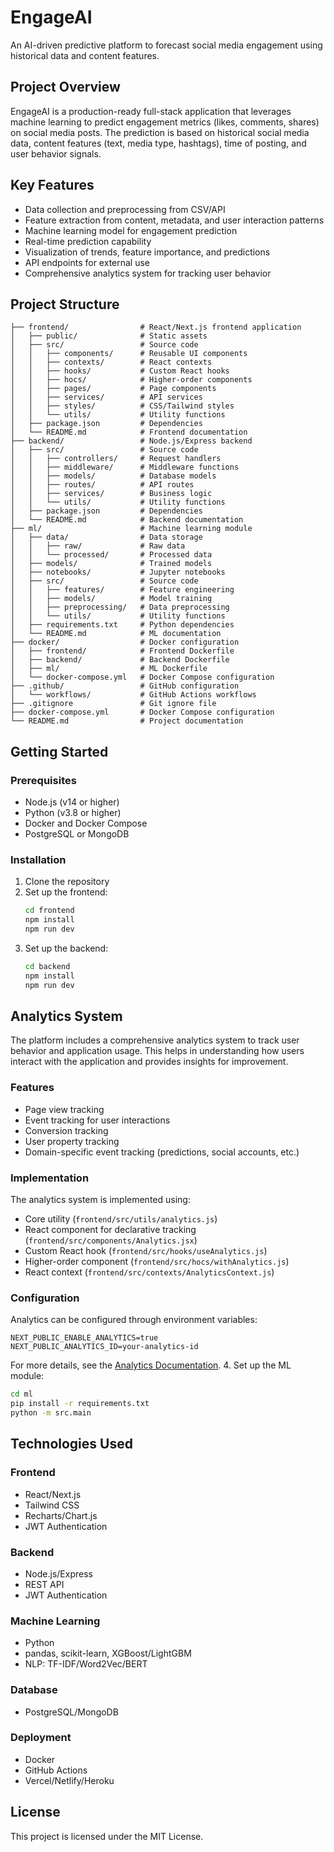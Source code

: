 # EngageAI

An AI-driven predictive platform to forecast social media engagement using historical data and content features.

## Project Overview

EngageAI is a production-ready full-stack application that leverages machine learning to predict engagement metrics (likes, comments, shares) on social media posts. The prediction is based on historical social media data, content features (text, media type, hashtags), time of posting, and user behavior signals.

## Key Features

- Data collection and preprocessing from CSV/API
- Feature extraction from content, metadata, and user interaction patterns
- Machine learning model for engagement prediction
- Real-time prediction capability
- Visualization of trends, feature importance, and predictions
- API endpoints for external use
- Comprehensive analytics system for tracking user behavior

## Project Structure

```
├── frontend/                # React/Next.js frontend application
│   ├── public/              # Static assets
│   ├── src/                 # Source code
│   │   ├── components/      # Reusable UI components
│   │   ├── contexts/        # React contexts
│   │   ├── hooks/           # Custom React hooks
│   │   ├── hocs/            # Higher-order components
│   │   ├── pages/           # Page components
│   │   ├── services/        # API services
│   │   ├── styles/          # CSS/Tailwind styles
│   │   └── utils/           # Utility functions
│   ├── package.json         # Dependencies
│   └── README.md            # Frontend documentation
├── backend/                 # Node.js/Express backend
│   ├── src/                 # Source code
│   │   ├── controllers/     # Request handlers
│   │   ├── middleware/      # Middleware functions
│   │   ├── models/          # Database models
│   │   ├── routes/          # API routes
│   │   ├── services/        # Business logic
│   │   └── utils/           # Utility functions
│   ├── package.json         # Dependencies
│   └── README.md            # Backend documentation
├── ml/                      # Machine learning module
│   ├── data/                # Data storage
│   │   ├── raw/             # Raw data
│   │   └── processed/       # Processed data
│   ├── models/              # Trained models
│   ├── notebooks/           # Jupyter notebooks
│   ├── src/                 # Source code
│   │   ├── features/        # Feature engineering
│   │   ├── models/          # Model training
│   │   ├── preprocessing/   # Data preprocessing
│   │   └── utils/           # Utility functions
│   ├── requirements.txt     # Python dependencies
│   └── README.md            # ML documentation
├── docker/                  # Docker configuration
│   ├── frontend/            # Frontend Dockerfile
│   ├── backend/             # Backend Dockerfile
│   ├── ml/                  # ML Dockerfile
│   └── docker-compose.yml   # Docker Compose configuration
├── .github/                 # GitHub configuration
│   └── workflows/           # GitHub Actions workflows
├── .gitignore               # Git ignore file
├── docker-compose.yml       # Docker Compose configuration
└── README.md                # Project documentation
```

## Getting Started

### Prerequisites

- Node.js (v14 or higher)
- Python (v3.8 or higher)
- Docker and Docker Compose
- PostgreSQL or MongoDB

### Installation

1. Clone the repository
2. Set up the frontend:
   ```bash
   cd frontend
   npm install
   npm run dev
   ```
3. Set up the backend:
   ```bash
   cd backend
   npm install
   npm run dev
   ```

## Analytics System

The platform includes a comprehensive analytics system to track user behavior and application usage. This helps in understanding how users interact with the application and provides insights for improvement.

### Features

- Page view tracking
- Event tracking for user interactions
- Conversion tracking
- User property tracking
- Domain-specific event tracking (predictions, social accounts, etc.)

### Implementation

The analytics system is implemented using:

- Core utility (`frontend/src/utils/analytics.js`)
- React component for declarative tracking (`frontend/src/components/Analytics.jsx`)
- Custom React hook (`frontend/src/hooks/useAnalytics.js`)
- Higher-order component (`frontend/src/hocs/withAnalytics.js`)
- React context (`frontend/src/contexts/AnalyticsContext.js`)

### Configuration

Analytics can be configured through environment variables:

```
NEXT_PUBLIC_ENABLE_ANALYTICS=true
NEXT_PUBLIC_ANALYTICS_ID=your-analytics-id
```

For more details, see the [Analytics Documentation](frontend/docs/analytics.md).
4. Set up the ML module:
   ```bash
   cd ml
   pip install -r requirements.txt
   python -m src.main
   ```

## Technologies Used

### Frontend
- React/Next.js
- Tailwind CSS
- Recharts/Chart.js
- JWT Authentication

### Backend
- Node.js/Express
- REST API
- JWT Authentication

### Machine Learning
- Python
- pandas, scikit-learn, XGBoost/LightGBM
- NLP: TF-IDF/Word2Vec/BERT

### Database
- PostgreSQL/MongoDB

### Deployment
- Docker
- GitHub Actions
- Vercel/Netlify/Heroku

## License

This project is licensed under the MIT License.